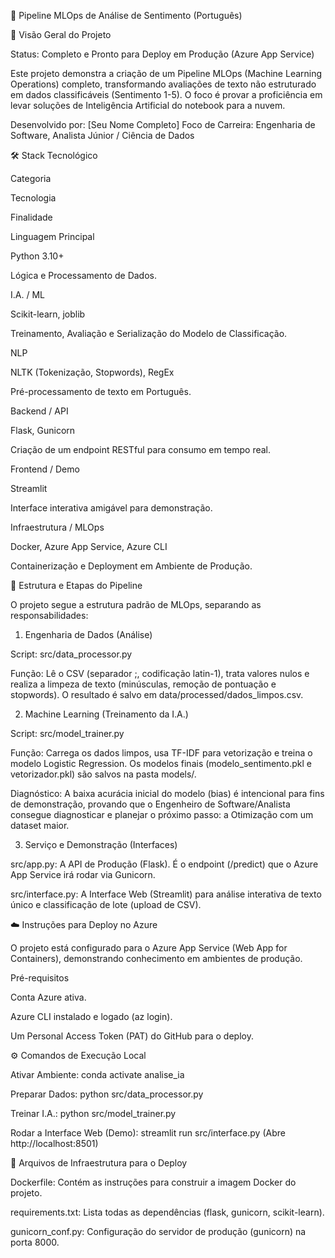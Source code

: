 🧠 Pipeline MLOps de Análise de Sentimento (Português)

🎯 Visão Geral do Projeto

Status: Completo e Pronto para Deploy em Produção (Azure App Service)

Este projeto demonstra a criação de um Pipeline MLOps (Machine Learning Operations) completo, transformando avaliações de texto não estruturado em dados classificáveis (Sentimento 1-5). O foco é provar a proficiência em levar soluções de Inteligência Artificial do notebook para a nuvem.

Desenvolvido por: [Seu Nome Completo]
Foco de Carreira: Engenharia de Software, Analista Júnior / Ciência de Dados

🛠️ Stack Tecnológico

Categoria

Tecnologia

Finalidade

Linguagem Principal

Python 3.10+

Lógica e Processamento de Dados.

I.A. / ML

Scikit-learn, joblib

Treinamento, Avaliação e Serialização do Modelo de Classificação.

NLP

NLTK (Tokenização, Stopwords), RegEx

Pré-processamento de texto em Português.

Backend / API

Flask, Gunicorn

Criação de um endpoint RESTful para consumo em tempo real.

Frontend / Demo

Streamlit

Interface interativa amigável para demonstração.

Infraestrutura / MLOps

Docker, Azure App Service, Azure CLI

Containerização e Deployment em Ambiente de Produção.

🚀 Estrutura e Etapas do Pipeline

O projeto segue a estrutura padrão de MLOps, separando as responsabilidades:

1. Engenharia de Dados (Análise)

Script: src/data_processor.py

Função: Lê o CSV (separador ;, codificação latin-1), trata valores nulos e realiza a limpeza de texto (minúsculas, remoção de pontuação e stopwords). O resultado é salvo em data/processed/dados_limpos.csv.

2. Machine Learning (Treinamento da I.A.)

Script: src/model_trainer.py

Função: Carrega os dados limpos, usa TF-IDF para vetorização e treina o modelo Logistic Regression. Os modelos finais (modelo_sentimento.pkl e vetorizador.pkl) são salvos na pasta models/.

Diagnóstico: A baixa acurácia inicial do modelo (bias) é intencional para fins de demonstração, provando que o Engenheiro de Software/Analista consegue diagnosticar e planejar o próximo passo: a Otimização com um dataset maior.

3. Serviço e Demonstração (Interfaces)

src/app.py: A API de Produção (Flask). É o endpoint (/predict) que o Azure App Service irá rodar via Gunicorn.

src/interface.py: A Interface Web (Streamlit) para análise interativa de texto único e classificação de lote (upload de CSV).

☁️ Instruções para Deploy no Azure

O projeto está configurado para o Azure App Service (Web App for Containers), demonstrando conhecimento em ambientes de produção.

Pré-requisitos

Conta Azure ativa.

Azure CLI instalado e logado (az login).

Um Personal Access Token (PAT) do GitHub para o deploy.

⚙️ Comandos de Execução Local

Ativar Ambiente: conda activate analise_ia

Preparar Dados: python src/data_processor.py

Treinar I.A.: python src/model_trainer.py

Rodar a Interface Web (Demo): streamlit run src/interface.py (Abre http://localhost:8501)

🐳 Arquivos de Infraestrutura para o Deploy

Dockerfile: Contém as instruções para construir a imagem Docker do projeto.

requirements.txt: Lista todas as dependências (flask, gunicorn, scikit-learn).

gunicorn_conf.py: Configuração do servidor de produção (gunicorn) na porta 8000.
